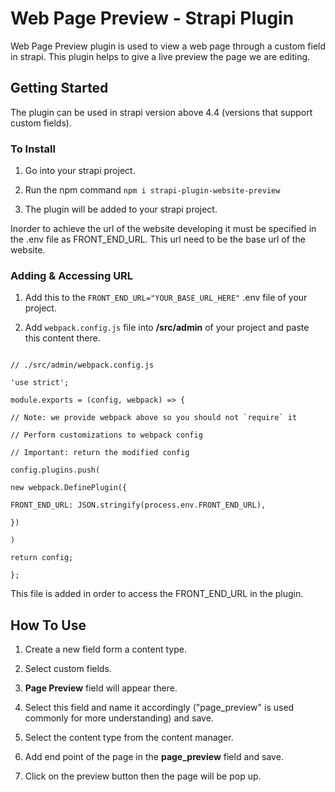 # Web Page Preview - Strapi Plugin

  

Web Page Preview plugin is used to view a web page through a custom field in strapi. This plugin helps to give a live preview the page we are editing.

  

## Getting Started

  

The plugin can be used in strapi version above 4.4 (versions that support custom fields).

### To Install

>

1. Go into your strapi project.

2. Run the npm command ```npm i strapi-plugin-website-preview```

3. The plugin will be added to your strapi project.

>

Inorder to achieve the url of the website developing it must be specified in the .env file as FRONT_END_URL. This url need to be the base url of the website.

  

### Adding & Accessing URL

>

1. Add this to the ```FRONT_END_URL="YOUR_BASE_URL_HERE"``` .env file of your project.

2. Add ```webpack.config.js``` file into **/src/admin** of your project and paste this content there.

>

```

// ./src/admin/webpack.config.js

'use strict';

module.exports = (config, webpack) => {

// Note: we provide webpack above so you should not `require` it

// Perform customizations to webpack config

// Important: return the modified config

config.plugins.push(

new webpack.DefinePlugin({

FRONT_END_URL: JSON.stringify(process.env.FRONT_END_URL),

})

)

return config;

};

```

  

This file is added in order to access the FRONT_END_URL in the plugin.

  

## How To Use

>

1. Create a new field form a content type.

2. Select custom fields.

3. **Page Preview** field will appear there.

4. Select this field and name it accordingly ("page_preview" is used commonly for more understanding) and save.

5. Select the content type from the content manager.

6. Add end point of the page in the **page_preview** field and save.

7. Click on the preview button then the page will be pop up.

>